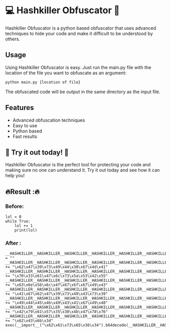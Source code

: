 # 💻 Hashkiller Obfuscator 🔏
Hashkiller Obfuscator is a python based obfuscator that uses advanced techniques to hide your code and make it difficult to be understood by others. 

## Usage
Using Hashkiller Obfuscator is easy. Just run the main.py file with the location of the file you want to obfuscate as an argument:

```python main.py {location of file}```


The obfuscated code will be output in the same directory as the input file.

## Features
- Advanced obfuscation techniques
- Easy to use
- Python based
- Fast results

## 🤩 Try it out today! 🤩
Hashkiller Obfuscator is the perfect tool for protecting your code and making sure no one can understand it. Try it out today and see how it can help you!

## 🔥Result :🔥

### Before:

```
lol = 0
while True:
    lol += 1
    print(lol)
```

### After : 

```
__HASHKILLER__HASHKILLER__HASHKILLER__HASHKILLER__HASHKILLER__HASHKILLER__HASHKILLER__HASHKILLER__HASHKILLER__HASHKILLER__HASHKILLER__HASHKILLER__HASHKILLER__HASHKILLER__HASHKILLER__HASHKILLER__HASHKILLER__HASHKILLER__HASHKILLER__HASHKILLER__HASHKILLER__HASHKILLER__HASHKILLER__HASHKILLER__HASHKILLER__HASHKILLER__HASHKILLER__HASHKILLER__HASHKILLER__HASHKILLER__HASHKILLER__HASHKILLER__HASHKILLER__HASHKILLER__HASHKILLER__HASHKILLER__HASHKILLER__HASHKILLER__HASHKILLER__HASHKILLER__HASHKILLER__HASHKILLER__HASHKILLER__HASHKILLER__HASHKILLER__HASHKILLER__HASHKILLER__HASHKILLER__HASHKILLER__HASHKILLER__HASHKILLER__HASHKILLER__HASHKILLER__HASHKILLER__HASHKILLER__HASHKILLER__HASHKILLER__HASHKILLER__HASHKILLER__HASHKILLER__HASHKILLER__HASHKILLER__HASHKILLER__HASHKILLER__HASHKILLER__HASHKILLER__HASHKILLER__HASHKILLER__HASHKILLER__HASHKILLER__HASHKILLER__HASHKILLER__HASHKILLER__HASHKILLER__HASHKILLER__HASHKILLER__HASHKILLER__HASHKILLER__HASHKILLER__HASHKILLER__HASHKILLER__HASHKILLER__HASHKILLER__HASHKILLER__HASHKILLER__HASHKILLER__HASHKILLER__HASHKILLER__HASHKILLER__HASHKILLER__HASHKILLER__HASHKILLER__HASHKILLER__HASHKILLER__HASHKILLER__HASHKILLER__HASHKILLER__HASHKILLER__HASHKILLER__HASHKILLER = ""
__HASHKILLER__HASHKILLER__HASHKILLER__HASHKILLER__HASHKILLER__HASHKILLER__HASHKILLER__HASHKILLER__HASHKILLER__HASHKILLER__HASHKILLER__HASHKILLER__HASHKILLER__HASHKILLER__HASHKILLER__HASHKILLER__HASHKILLER__HASHKILLER__HASHKILLER__HASHKILLER__HASHKILLER__HASHKILLER__HASHKILLER__HASHKILLER__HASHKILLER__HASHKILLER__HASHKILLER__HASHKILLER__HASHKILLER__HASHKILLER__HASHKILLER__HASHKILLER__HASHKILLER__HASHKILLER__HASHKILLER__HASHKILLER__HASHKILLER__HASHKILLER__HASHKILLER__HASHKILLER__HASHKILLER__HASHKILLER__HASHKILLER__HASHKILLER__HASHKILLER__HASHKILLER__HASHKILLER__HASHKILLER__HASHKILLER__HASHKILLER__HASHKILLER__HASHKILLER__HASHKILLER__HASHKILLER__HASHKILLER__HASHKILLER__HASHKILLER__HASHKILLER__HASHKILLER__HASHKILLER__HASHKILLER__HASHKILLER__HASHKILLER__HASHKILLER__HASHKILLER__HASHKILLER__HASHKILLER__HASHKILLER__HASHKILLER__HASHKILLER__HASHKILLER__HASHKILLER__HASHKILLER__HASHKILLER__HASHKILLER__HASHKILLER__HASHKILLER__HASHKILLER__HASHKILLER__HASHKILLER__HASHKILLER__HASHKILLER__HASHKILLER__HASHKILLER__HASHKILLER__HASHKILLER__HASHKILLER__HASHKILLER__HASHKILLER__HASHKILLER__HASHKILLER__HASHKILLER__HASHKILLER__HASHKILLER__HASHKILLER__HASHKILLER__HASHKILLER__HASHKILLER__HASHKILLER__HASHKILLER += "\x62\x47\x39\x73\x49\x44\x30\x67\x4d\x41"
__HASHKILLER__HASHKILLER__HASHKILLER__HASHKILLER__HASHKILLER__HASHKILLER__HASHKILLER__HASHKILLER__HASHKILLER__HASHKILLER__HASHKILLER__HASHKILLER__HASHKILLER__HASHKILLER__HASHKILLER__HASHKILLER__HASHKILLER__HASHKILLER__HASHKILLER__HASHKILLER__HASHKILLER__HASHKILLER__HASHKILLER__HASHKILLER__HASHKILLER__HASHKILLER__HASHKILLER__HASHKILLER__HASHKILLER__HASHKILLER__HASHKILLER__HASHKILLER__HASHKILLER__HASHKILLER__HASHKILLER__HASHKILLER__HASHKILLER__HASHKILLER__HASHKILLER__HASHKILLER__HASHKILLER__HASHKILLER__HASHKILLER__HASHKILLER__HASHKILLER__HASHKILLER__HASHKILLER__HASHKILLER__HASHKILLER__HASHKILLER__HASHKILLER__HASHKILLER__HASHKILLER__HASHKILLER__HASHKILLER__HASHKILLER__HASHKILLER__HASHKILLER__HASHKILLER__HASHKILLER__HASHKILLER__HASHKILLER__HASHKILLER__HASHKILLER__HASHKILLER__HASHKILLER__HASHKILLER__HASHKILLER__HASHKILLER__HASHKILLER__HASHKILLER__HASHKILLER__HASHKILLER__HASHKILLER__HASHKILLER__HASHKILLER__HASHKILLER__HASHKILLER__HASHKILLER__HASHKILLER__HASHKILLER__HASHKILLER__HASHKILLER__HASHKILLER__HASHKILLER__HASHKILLER__HASHKILLER__HASHKILLER__HASHKILLER__HASHKILLER__HASHKILLER__HASHKILLER__HASHKILLER__HASHKILLER__HASHKILLER__HASHKILLER__HASHKILLER__HASHKILLER__HASHKILLER__HASHKILLER += "\x70\x33\x61\x47\x6c\x73\x5a\x53\x42\x55"
__HASHKILLER__HASHKILLER__HASHKILLER__HASHKILLER__HASHKILLER__HASHKILLER__HASHKILLER__HASHKILLER__HASHKILLER__HASHKILLER__HASHKILLER__HASHKILLER__HASHKILLER__HASHKILLER__HASHKILLER__HASHKILLER__HASHKILLER__HASHKILLER__HASHKILLER__HASHKILLER__HASHKILLER__HASHKILLER__HASHKILLER__HASHKILLER__HASHKILLER__HASHKILLER__HASHKILLER__HASHKILLER__HASHKILLER__HASHKILLER__HASHKILLER__HASHKILLER__HASHKILLER__HASHKILLER__HASHKILLER__HASHKILLER__HASHKILLER__HASHKILLER__HASHKILLER__HASHKILLER__HASHKILLER__HASHKILLER__HASHKILLER__HASHKILLER__HASHKILLER__HASHKILLER__HASHKILLER__HASHKILLER__HASHKILLER__HASHKILLER__HASHKILLER__HASHKILLER__HASHKILLER__HASHKILLER__HASHKILLER__HASHKILLER__HASHKILLER__HASHKILLER__HASHKILLER__HASHKILLER__HASHKILLER__HASHKILLER__HASHKILLER__HASHKILLER__HASHKILLER__HASHKILLER__HASHKILLER__HASHKILLER__HASHKILLER__HASHKILLER__HASHKILLER__HASHKILLER__HASHKILLER__HASHKILLER__HASHKILLER__HASHKILLER__HASHKILLER__HASHKILLER__HASHKILLER__HASHKILLER__HASHKILLER__HASHKILLER__HASHKILLER__HASHKILLER__HASHKILLER__HASHKILLER__HASHKILLER__HASHKILLER__HASHKILLER__HASHKILLER__HASHKILLER__HASHKILLER__HASHKILLER__HASHKILLER__HASHKILLER__HASHKILLER__HASHKILLER__HASHKILLER__HASHKILLER__HASHKILLER += "\x63\x6e\x56\x6c\x4f\x67\x6f\x67\x49\x43"
__HASHKILLER__HASHKILLER__HASHKILLER__HASHKILLER__HASHKILLER__HASHKILLER__HASHKILLER__HASHKILLER__HASHKILLER__HASHKILLER__HASHKILLER__HASHKILLER__HASHKILLER__HASHKILLER__HASHKILLER__HASHKILLER__HASHKILLER__HASHKILLER__HASHKILLER__HASHKILLER__HASHKILLER__HASHKILLER__HASHKILLER__HASHKILLER__HASHKILLER__HASHKILLER__HASHKILLER__HASHKILLER__HASHKILLER__HASHKILLER__HASHKILLER__HASHKILLER__HASHKILLER__HASHKILLER__HASHKILLER__HASHKILLER__HASHKILLER__HASHKILLER__HASHKILLER__HASHKILLER__HASHKILLER__HASHKILLER__HASHKILLER__HASHKILLER__HASHKILLER__HASHKILLER__HASHKILLER__HASHKILLER__HASHKILLER__HASHKILLER__HASHKILLER__HASHKILLER__HASHKILLER__HASHKILLER__HASHKILLER__HASHKILLER__HASHKILLER__HASHKILLER__HASHKILLER__HASHKILLER__HASHKILLER__HASHKILLER__HASHKILLER__HASHKILLER__HASHKILLER__HASHKILLER__HASHKILLER__HASHKILLER__HASHKILLER__HASHKILLER__HASHKILLER__HASHKILLER__HASHKILLER__HASHKILLER__HASHKILLER__HASHKILLER__HASHKILLER__HASHKILLER__HASHKILLER__HASHKILLER__HASHKILLER__HASHKILLER__HASHKILLER__HASHKILLER__HASHKILLER__HASHKILLER__HASHKILLER__HASHKILLER__HASHKILLER__HASHKILLER__HASHKILLER__HASHKILLER__HASHKILLER__HASHKILLER__HASHKILLER__HASHKILLER__HASHKILLER__HASHKILLER__HASHKILLER__HASHKILLER += "\x41\x67\x62\x47\x39\x73\x49\x43\x73\x39"
__HASHKILLER__HASHKILLER__HASHKILLER__HASHKILLER__HASHKILLER__HASHKILLER__HASHKILLER__HASHKILLER__HASHKILLER__HASHKILLER__HASHKILLER__HASHKILLER__HASHKILLER__HASHKILLER__HASHKILLER__HASHKILLER__HASHKILLER__HASHKILLER__HASHKILLER__HASHKILLER__HASHKILLER__HASHKILLER__HASHKILLER__HASHKILLER__HASHKILLER__HASHKILLER__HASHKILLER__HASHKILLER__HASHKILLER__HASHKILLER__HASHKILLER__HASHKILLER__HASHKILLER__HASHKILLER__HASHKILLER__HASHKILLER__HASHKILLER__HASHKILLER__HASHKILLER__HASHKILLER__HASHKILLER__HASHKILLER__HASHKILLER__HASHKILLER__HASHKILLER__HASHKILLER__HASHKILLER__HASHKILLER__HASHKILLER__HASHKILLER__HASHKILLER__HASHKILLER__HASHKILLER__HASHKILLER__HASHKILLER__HASHKILLER__HASHKILLER__HASHKILLER__HASHKILLER__HASHKILLER__HASHKILLER__HASHKILLER__HASHKILLER__HASHKILLER__HASHKILLER__HASHKILLER__HASHKILLER__HASHKILLER__HASHKILLER__HASHKILLER__HASHKILLER__HASHKILLER__HASHKILLER__HASHKILLER__HASHKILLER__HASHKILLER__HASHKILLER__HASHKILLER__HASHKILLER__HASHKILLER__HASHKILLER__HASHKILLER__HASHKILLER__HASHKILLER__HASHKILLER__HASHKILLER__HASHKILLER__HASHKILLER__HASHKILLER__HASHKILLER__HASHKILLER__HASHKILLER__HASHKILLER__HASHKILLER__HASHKILLER__HASHKILLER__HASHKILLER__HASHKILLER__HASHKILLER__HASHKILLER += "\x49\x44\x45\x4b\x49\x43\x41\x67\x49\x48"
__HASHKILLER__HASHKILLER__HASHKILLER__HASHKILLER__HASHKILLER__HASHKILLER__HASHKILLER__HASHKILLER__HASHKILLER__HASHKILLER__HASHKILLER__HASHKILLER__HASHKILLER__HASHKILLER__HASHKILLER__HASHKILLER__HASHKILLER__HASHKILLER__HASHKILLER__HASHKILLER__HASHKILLER__HASHKILLER__HASHKILLER__HASHKILLER__HASHKILLER__HASHKILLER__HASHKILLER__HASHKILLER__HASHKILLER__HASHKILLER__HASHKILLER__HASHKILLER__HASHKILLER__HASHKILLER__HASHKILLER__HASHKILLER__HASHKILLER__HASHKILLER__HASHKILLER__HASHKILLER__HASHKILLER__HASHKILLER__HASHKILLER__HASHKILLER__HASHKILLER__HASHKILLER__HASHKILLER__HASHKILLER__HASHKILLER__HASHKILLER__HASHKILLER__HASHKILLER__HASHKILLER__HASHKILLER__HASHKILLER__HASHKILLER__HASHKILLER__HASHKILLER__HASHKILLER__HASHKILLER__HASHKILLER__HASHKILLER__HASHKILLER__HASHKILLER__HASHKILLER__HASHKILLER__HASHKILLER__HASHKILLER__HASHKILLER__HASHKILLER__HASHKILLER__HASHKILLER__HASHKILLER__HASHKILLER__HASHKILLER__HASHKILLER__HASHKILLER__HASHKILLER__HASHKILLER__HASHKILLER__HASHKILLER__HASHKILLER__HASHKILLER__HASHKILLER__HASHKILLER__HASHKILLER__HASHKILLER__HASHKILLER__HASHKILLER__HASHKILLER__HASHKILLER__HASHKILLER__HASHKILLER__HASHKILLER__HASHKILLER__HASHKILLER__HASHKILLER__HASHKILLER__HASHKILLER__HASHKILLER += "\x42\x79\x61\x57\x35\x30\x4b\x47\x78\x76"
__HASHKILLER__HASHKILLER__HASHKILLER__HASHKILLER__HASHKILLER__HASHKILLER__HASHKILLER__HASHKILLER__HASHKILLER__HASHKILLER__HASHKILLER__HASHKILLER__HASHKILLER__HASHKILLER__HASHKILLER__HASHKILLER__HASHKILLER__HASHKILLER__HASHKILLER__HASHKILLER__HASHKILLER__HASHKILLER__HASHKILLER__HASHKILLER__HASHKILLER__HASHKILLER__HASHKILLER__HASHKILLER__HASHKILLER__HASHKILLER__HASHKILLER__HASHKILLER__HASHKILLER__HASHKILLER__HASHKILLER__HASHKILLER__HASHKILLER__HASHKILLER__HASHKILLER__HASHKILLER__HASHKILLER__HASHKILLER__HASHKILLER__HASHKILLER__HASHKILLER__HASHKILLER__HASHKILLER__HASHKILLER__HASHKILLER__HASHKILLER__HASHKILLER__HASHKILLER__HASHKILLER__HASHKILLER__HASHKILLER__HASHKILLER__HASHKILLER__HASHKILLER__HASHKILLER__HASHKILLER__HASHKILLER__HASHKILLER__HASHKILLER__HASHKILLER__HASHKILLER__HASHKILLER__HASHKILLER__HASHKILLER__HASHKILLER__HASHKILLER__HASHKILLER__HASHKILLER__HASHKILLER__HASHKILLER__HASHKILLER__HASHKILLER__HASHKILLER__HASHKILLER__HASHKILLER__HASHKILLER__HASHKILLER__HASHKILLER__HASHKILLER__HASHKILLER__HASHKILLER__HASHKILLER__HASHKILLER__HASHKILLER__HASHKILLER__HASHKILLER__HASHKILLER__HASHKILLER__HASHKILLER__HASHKILLER__HASHKILLER__HASHKILLER__HASHKILLER__HASHKILLER__HASHKILLER__HASHKILLER += "\x62\x43\x6b\x3d"
exec(__import__("\x62\x61\x73\x65\x36\x34").b64decode(__HASHKILLER__HASHKILLER__HASHKILLER__HASHKILLER__HASHKILLER__HASHKILLER__HASHKILLER__HASHKILLER__HASHKILLER__HASHKILLER__HASHKILLER__HASHKILLER__HASHKILLER__HASHKILLER__HASHKILLER__HASHKILLER__HASHKILLER__HASHKILLER__HASHKILLER__HASHKILLER__HASHKILLER__HASHKILLER__HASHKILLER__HASHKILLER__HASHKILLER__HASHKILLER__HASHKILLER__HASHKILLER__HASHKILLER__HASHKILLER__HASHKILLER__HASHKILLER__HASHKILLER__HASHKILLER__HASHKILLER__HASHKILLER__HASHKILLER__HASHKILLER__HASHKILLER__HASHKILLER__HASHKILLER__HASHKILLER__HASHKILLER__HASHKILLER__HASHKILLER__HASHKILLER__HASHKILLER__HASHKILLER__HASHKILLER__HASHKILLER__HASHKILLER__HASHKILLER__HASHKILLER__HASHKILLER__HASHKILLER__HASHKILLER__HASHKILLER__HASHKILLER__HASHKILLER__HASHKILLER__HASHKILLER__HASHKILLER__HASHKILLER__HASHKILLER__HASHKILLER__HASHKILLER__HASHKILLER__HASHKILLER__HASHKILLER__HASHKILLER__HASHKILLER__HASHKILLER__HASHKILLER__HASHKILLER__HASHKILLER__HASHKILLER__HASHKILLER__HASHKILLER__HASHKILLER__HASHKILLER__HASHKILLER__HASHKILLER__HASHKILLER__HASHKILLER__HASHKILLER__HASHKILLER__HASHKILLER__HASHKILLER__HASHKILLER__HASHKILLER__HASHKILLER__HASHKILLER__HASHKILLER__HASHKILLER__HASHKILLER__HASHKILLER__HASHKILLER__HASHKILLER__HASHKILLER__HASHKILLER.encode("\x75\x74\x66\x2d\x38")).decode("\x75\x74\x66\x2d\x38"))
```
